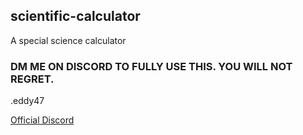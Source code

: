 ## scientific-calculator
A special science calculator

### DM  ME ON DISCORD TO FULLY USE THIS. YOU WILL NOT REGRET.

.eddy47

[Official Discord](https://discord.gg/TjCM2untHc)
